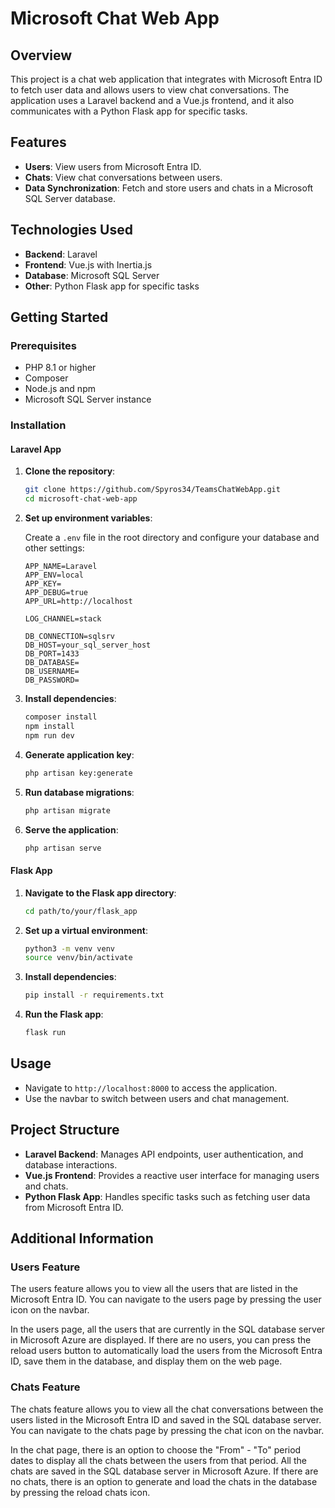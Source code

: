 # Microsoft Chat Web App

## Overview

This project is a chat web application that integrates with Microsoft Entra ID to fetch user data and allows users to view chat conversations. The application uses a Laravel backend and a Vue.js frontend, and it also communicates with a Python Flask app for specific tasks.

## Features

- **Users**: View users from Microsoft Entra ID.
- **Chats**: View chat conversations between users.
- **Data Synchronization**: Fetch and store users and chats in a Microsoft SQL Server database.

## Technologies Used

- **Backend**: Laravel
- **Frontend**: Vue.js with Inertia.js
- **Database**: Microsoft SQL Server
- **Other**: Python Flask app for specific tasks

## Getting Started

### Prerequisites

- PHP 8.1 or higher
- Composer
- Node.js and npm
- Microsoft SQL Server instance

### Installation

#### Laravel App

1. **Clone the repository**:

    ```bash
    git clone https://github.com/Spyros34/TeamsChatWebApp.git
    cd microsoft-chat-web-app
    ```

2. **Set up environment variables**:

    Create a `.env` file in the root directory and configure your database and other settings:

    ```dotenv
    APP_NAME=Laravel
    APP_ENV=local
    APP_KEY=
    APP_DEBUG=true
    APP_URL=http://localhost

    LOG_CHANNEL=stack

    DB_CONNECTION=sqlsrv
    DB_HOST=your_sql_server_host
    DB_PORT=1433
    DB_DATABASE=
    DB_USERNAME=
    DB_PASSWORD=
    ```

3. **Install dependencies**:

    ```bash
    composer install
    npm install
    npm run dev
    ```

4. **Generate application key**:

    ```bash
    php artisan key:generate
    ```

5. **Run database migrations**:

    ```bash
    php artisan migrate
    ```

6. **Serve the application**:

    ```bash
    php artisan serve
    ```

#### Flask App

1. **Navigate to the Flask app directory**:

    ```bash
    cd path/to/your/flask_app
    ```

2. **Set up a virtual environment**:

    ```bash
    python3 -m venv venv
    source venv/bin/activate
    ```

3. **Install dependencies**:

    ```bash
    pip install -r requirements.txt
    ```

4. **Run the Flask app**:

    ```bash
    flask run
    ```

## Usage

- Navigate to `http://localhost:8000` to access the application.
- Use the navbar to switch between users and chat management.

## Project Structure

- **Laravel Backend**: Manages API endpoints, user authentication, and database interactions.
- **Vue.js Frontend**: Provides a reactive user interface for managing users and chats.
- **Python Flask App**: Handles specific tasks such as fetching user data from Microsoft Entra ID.

## Additional Information

### Users Feature

The users feature allows you to view all the users that are listed in the Microsoft Entra ID. You can navigate to the users page by pressing the user icon on the navbar.

In the users page, all the users that are currently in the SQL database server in Microsoft Azure are displayed. If there are no users, you can press the reload users button to automatically load the users from the Microsoft Entra ID, save them in the database, and display them on the web page.

### Chats Feature

The chats feature allows you to view all the chat conversations between the users listed in the Microsoft Entra ID and saved in the SQL database server. You can navigate to the chats page by pressing the chat icon on the navbar.

In the chat page, there is an option to choose the "From" - "To" period dates to display all the chats between the users from that period. All the chats are saved in the SQL database server in Microsoft Azure. If there are no chats, there is an option to generate and load the chats in the database by pressing the reload chats icon.
